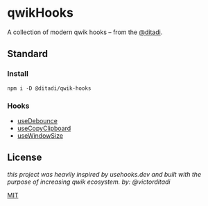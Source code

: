 # qwikHooks 

A collection of modern qwik hooks – from the [@ditadi](https://twitter.com/victorditadi).

## Standard

### Install

`npm i -D @ditadi/qwik-hooks`

### Hooks

- [useDebounce](https://qwik-hooks.vercel.app/usedebounce)
- [useCopyClipboard](https://qwik-hooks.vercel.app/usecopytoclipboard)
- [useWindowSize](https://qwik-hooks.vercel.app/useWindowSize)


## License

*this project was heavily inspired by usehooks.dev and built with the purpose of increasing qwik ecosystem. by: @victorditadi*

[MIT](https://choosealicense.com/licenses/mit/)

